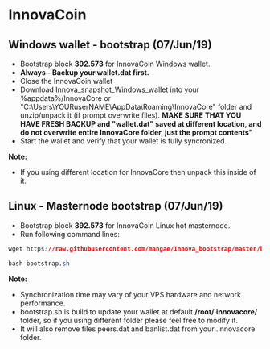 # InnovaCoin
## Windows wallet - bootstrap (07/Jun/19)
- Bootstrap block **392.573** for InnovaCoin Windows wallet.
- **Always - Backup your wallet.dat first.**
- Close the InnovaCoin wallet
- Download [Innova_snapshot_Windows_wallet](https://www.dropbox.com/s/rgxacl9myb4kw9p/innovabootstrap.zip) into your %appdata%/InnovaCore or "C:\Users\YOURuserNAME\AppData\Roaming\InnovaCore" folder and unzip/unpack it (if prompt overwrite files). **MAKE SURE THAT YOU HAVE FRESH BACKUP and "wallet.dat" saved at different location, and do not overwrite entire InnovaCore folder, just the prompt contents"** 
- Start the wallet and verify that your wallet is fully syncronized.

**Note:**
- If you using different location for InnovaCore then unpack this inside of it.

## Linux - Masternode bootstrap (07/Jun/19)
- Bootstrap block **392.573** for InnovaCoin Linux hot masternode.
- Run following command lines:
```css
wget https://raw.githubusercontent.com/mangae/Innova_bootstrap/master/bootstrap.sh
```
```css
bash bootstrap.sh
```
**Note:**
- Synchronization time may vary of your VPS hardware and network performance.
- bootstrap.sh is build to update your wallet at default **/root/.innovacore/** folder, so if you using different folder please feel free to modify it.
- It will also remove files peers.dat and banlist.dat from your .innovacore folder.
